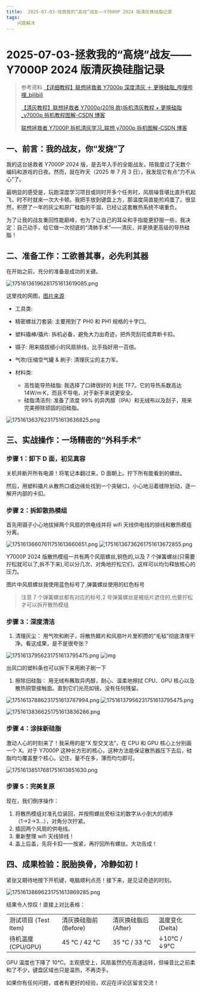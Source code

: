 ```yaml
---
title:  2025-07-03-拯救我的“高烧”战友——Y7000P 2024 版清灰换硅脂记录
tags: 
    问题解决
---
```

# 2025-07-03-拯救我的“高烧”战友——Y7000P 2024 版清灰换硅脂记录

> 参考资料
> [【详细教程】联想拯救者 Y7000p 深度清灰 ＋ 更换硅脂_哔哩哔哩_bilibili](https://www.bilibili.com/video/BV1FJ411V7Ys/)
>
>
> [【清灰教程】联想拯救者 Y7000p(2018 款)拆机清灰教程 + 更换硅脂_y7000p 拆机教程图解-CSDN 博客](https://blog.csdn.net/weixin_46050242/article/details/139240278)
>
>
> [联想拯救者 Y7000P 拆机清灰学习_联想 y7000p 拆机图解-CSDN 博客](https://blog.csdn.net/Mr__Wind/article/details/103442556)

## 一、前言：我的战友，你“发烧”了

我的这台拯救者 Y7000P 2024 版，是去年入手的全能战友，陪我度过了无数个编码和游戏的日夜。然而，就在昨天（2025 年 7 月 3 日），我发现它有点“力不从心”了。

最明显的感受是，玩跑深度学习项目或同时开多个任务时，风扇噪音堪比直升机起飞，时不时就来一次大卡顿。我把手放到键盘上方，那温度简直能煎鸡蛋了。很显然，积攒了一年的灰尘和原厂硅脂的干涸，已经让这套散热系统不堪重负。

为了让我的战友重回性能巅峰，也为了让自己的耳朵和手指能更舒服一些，我决定：自己动手，给它做一次彻底的“清肺手术”——清灰，并更换更高级的导热硅脂！

## 二、准备工作：工欲善其事，必先利其器

在开始之前，充分的准备是成功的关键。

![17516136196281751613619085.png](https://fastly.jsdelivr.net/gh/tkzzzzzz6/imagehost@main/blog/17516136196281751613619085.png)

这里找的网图，[图片来源](https://blog.csdn.net/weixin_46050242/article/details/139240278)

- 工具类:
- 精密螺丝刀套装: 主要用到了 PH0 和 PH1 规格的十字口。
- 塑料撬棒/撬片: 拆机必备，避免大力出奇迹，把外壳刮花或弄断卡扣。
- 镊子: 用来插拔细小的风扇排线，比手指好用一百倍。
- 气吹/压缩空气罐 & 刷子: 清理灰尘的主力军。
- 材料类:

  - 高性能导热硅脂: 我选择了口碑很好的 利民 TF7。它的导热系数高达 14W/m·K，而且不导电，对于新手来说更安全。
  - 硅脂清洁剂: 准备了浓度 99% 的异丙醇（IPA）和无绒布以及刮子，用来完美擦除顽固的旧硅脂。

![17516136376231751613636825.png](https://fastly.jsdelivr.net/gh/tkzzzzzz6/imagehost@main/blog/17516136376231751613636825.png)

## 三、实战操作：一场精密的“外科手术”

### 步骤 1：卸下 D 面，初见真容

关机并断开所有电源！将笔记本翻过来，D 面朝上。拧下所有能看到的螺丝。

然后，用塑料撬片从散热口或边缘处找到一个突破口，小心地沿着缝隙划动，逐一解开内部的卡扣。

### 步骤 2：拆卸散热模组

首先用镊子小心地拔掉两个风扇的供电线并将 wifi 天线供电线的排线和散热模组分离。

![17516136607611751613660651.png](https://fastly.jsdelivr.net/gh/tkzzzzzz6/imagehost@main/blog/17516136607611751613660651.png)
![17516136736261751613672855.png](https://fastly.jsdelivr.net/gh/tkzzzzzz6/imagehost@main/blog/17516136736261751613672855.png)

Y7000P 2024 版散热模组一共有两个风扇螺丝,铜色的,以及 7 个弹簧螺丝(只需要拧松就可以了,拆不下来),可以分几次、对角地拧松它们，这样可以均匀释放核心的压力。

图片中风扇螺丝我使用蓝色标号了,弹簧螺丝使用的红色标号

> 注意 7 个弹簧螺丝都有对应的标号,2 号弹簧螺丝是被纸片遮住的,也要拧松才可以拆开散热模组

### 步骤 3：深度清洁

1. 清理灰尘： 用气吹和刷子，将散热鳍片和风扇叶片里积攒的“毛毡”彻底清理干净。看这成果，是不是很夸张？

![17516137956231751613795475.png](https://fastly.jsdelivr.net/gh/tkzzzzzz6/imagehost@main/blog/17516137956231751613795475.png)
![img](static/GIdvbfH6Wobib2xClkXcl3JYnah.jpg)

出风口的塑料条也可以拆下来用刷子刷一下

1. 擦除旧硅脂： 用无绒布蘸取异丙醇，耐心、温柔地擦拭 CPU、GPU 核心以及散热铜管接触面。直到它们光亮如镜，没有任何残留。

![17516137886231751613787994.png](https://fastly.jsdelivr.net/gh/tkzzzzzz6/imagehost@main/blog/17516137886231751613787994.png)
![17516137956231751613795475.png](https://fastly.jsdelivr.net/gh/tkzzzzzz6/imagehost@main/blog/17516137956231751613795475.png)

![17516138366251751613836286.png](https://fastly.jsdelivr.net/gh/tkzzzzzz6/imagehost@main/blog/17516138366251751613836286.png)

### 步骤 4：涂抹新硅脂

激动人心的时刻来了！我采用的是“X 型交叉法”，在 CPU 和 GPU 核心上分别画一个 X。对于 Y7000P 这种长方形的核心，这种方法能保证散热器压下去后，硅脂均匀覆盖整个核心。记住，量不在多，薄而均匀即可。

![17516138517681751613851630.png](https://fastly.jsdelivr.net/gh/tkzzzzzz6/imagehost@main/blog/17516138517681751613851630.png)

### 步骤 5：完美复原

现在，我们倒序操作：

1. 将散热模组对准孔位装回，并按照螺丝旁标注的数字从小到大的顺序（1→2→3...），对角分次拧紧。
2. 插回两个风扇的供电线。
3. 重新整理 wifi 天线排线！
4. 盖上后盖，先将卡扣一一按紧，再拧回所有螺丝。大功告成！

## 四、成果检验：脱胎换骨，冷静如初！

紧张又期待地按下开机键，电脑顺利点亮！接下来，是见证奇迹的时刻。

![17516138696231751613869285.png](https://fastly.jsdelivr.net/gh/tkzzzzzz6/imagehost@main/blog/17516138696231751613869285.png)

结果令人惊叹！直接上对比表格：

<table>
<tr>
<td>测试项目 (Test Item)<br/></td><td>清灰换硅脂前 (Before)<br/></td><td>清灰换硅脂后 (After)<br/></td><td>温度变化 (Delta)<br/></td></tr>
<tr>
<td>待机温度 (CPU/GPU)<br/></td><td>45 °C / 42 °C<br/></td><td>35 °C / 33 °C<br/></td><td>↓10°C / ↓9°C<br/></td></tr>
</table>

GPU 温度也下降了 10℃。主观感受上，风扇虽然仍在高速运转，但噪音比之前柔和了不少，键盘区域也只是温热，不再烫手。

如果你有任何问题，或者有更好的经验，欢迎在评论区留言交流！
